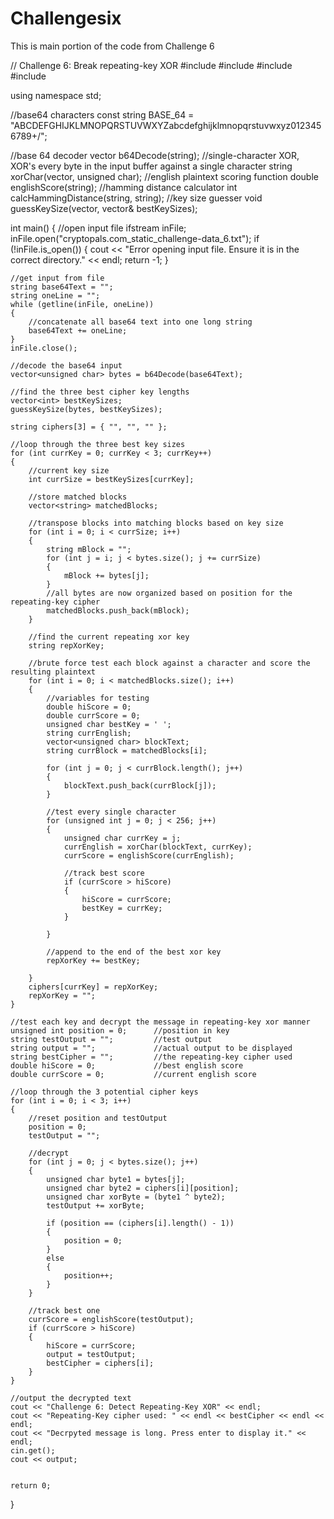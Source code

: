 # Challengesix
This is main portion of the code from Challenge 6

// Challenge 6: Break repeating-key XOR
#include <iostream>
#include <vector>
#include <fstream>
#include <string>

using namespace std;

//base64 characters
const string BASE_64 = "ABCDEFGHIJKLMNOPQRSTUVWXYZabcdefghijklmnopqrstuvwxyz0123456789+/";

//base 64 decoder
vector<unsigned char> b64Decode(string);
//single-character XOR, XOR's every byte in the input buffer against a single character
string xorChar(vector<unsigned char>, unsigned char);
//english plaintext scoring function
double englishScore(string);
//hamming distance calculator
int calcHammingDistance(string, string);
//key size guesser 
void guessKeySize(vector<unsigned char>, vector<int>& bestKeySizes);

int main()
{
    //open input file 
    ifstream inFile;
    inFile.open("cryptopals.com_static_challenge-data_6.txt");
    if (!inFile.is_open())
    {
        cout << "Error opening input file. Ensure it is in the correct directory." << endl;
        return -1;
    }

    //get input from file
    string base64Text = "";
    string oneLine = "";
    while (getline(inFile, oneLine))
    {
        //concatenate all base64 text into one long string
        base64Text += oneLine;
    }
    inFile.close();

    //decode the base64 input
    vector<unsigned char> bytes = b64Decode(base64Text);

    //find the three best cipher key lengths
    vector<int> bestKeySizes;
    guessKeySize(bytes, bestKeySizes);

    string ciphers[3] = { "", "", "" };

    //loop through the three best key sizes
    for (int currKey = 0; currKey < 3; currKey++)
    {
        //current key size
        int currSize = bestKeySizes[currKey];

        //store matched blocks
        vector<string> matchedBlocks;

        //transpose blocks into matching blocks based on key size
        for (int i = 0; i < currSize; i++)
        {
            string mBlock = "";
            for (int j = i; j < bytes.size(); j += currSize)
            {
                mBlock += bytes[j];
            }
            //all bytes are now organized based on position for the repeating-key cipher
            matchedBlocks.push_back(mBlock);
        }

        //find the current repeating xor key
        string repXorKey;

        //brute force test each block against a character and score the resulting plaintext
        for (int i = 0; i < matchedBlocks.size(); i++)
        {
            //variables for testing
            double hiScore = 0;
            double currScore = 0;
            unsigned char bestKey = ' ';
            string currEnglish;            
            vector<unsigned char> blockText;
            string currBlock = matchedBlocks[i];    

            for (int j = 0; j < currBlock.length(); j++)
            {
                blockText.push_back(currBlock[j]);
            }

            //test every single character
            for (unsigned int j = 0; j < 256; j++)
            {
                unsigned char currKey = j;
                currEnglish = xorChar(blockText, currKey);
                currScore = englishScore(currEnglish);

                //track best score
                if (currScore > hiScore)
                {
                    hiScore = currScore;
                    bestKey = currKey;
                }

            }

            //append to the end of the best xor key
            repXorKey += bestKey;

        }
        ciphers[currKey] = repXorKey;
        repXorKey = "";
    }

    //test each key and decrypt the message in repeating-key xor manner
    unsigned int position = 0;      //position in key
    string testOutput = "";         //test output
    string output = "";             //actual output to be displayed
    string bestCipher = "";         //the repeating-key cipher used
    double hiScore = 0;             //best english score
    double currScore = 0;           //current english score

    //loop through the 3 potential cipher keys
    for (int i = 0; i < 3; i++)
    {
        //reset position and testOutput
        position = 0;
        testOutput = "";

        //decrypt
        for (int j = 0; j < bytes.size(); j++)
        {
            unsigned char byte1 = bytes[j];
            unsigned char byte2 = ciphers[i][position];
            unsigned char xorByte = (byte1 ^ byte2);
            testOutput += xorByte;

            if (position == (ciphers[i].length() - 1))
            {
                position = 0;
            }
            else
            {
                position++;
            }
        }

        //track best one
        currScore = englishScore(testOutput);
        if (currScore > hiScore)
        {
            hiScore = currScore;
            output = testOutput;
            bestCipher = ciphers[i];
        }
    }

    //output the decrypted text
    cout << "Challenge 6: Detect Repeating-Key XOR" << endl;
    cout << "Repeating-Key cipher used: " << endl << bestCipher << endl << endl;
    cout << "Decrpyted message is long. Press enter to display it." << endl;
    cin.get();
    cout << output;


    return 0;
}
